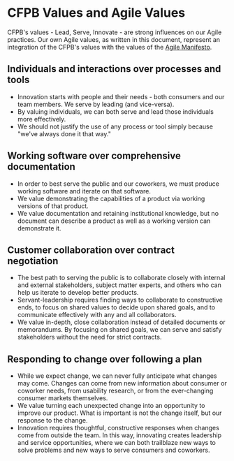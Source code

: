 # CFPB Values and Agile Values

CFPB's values - Lead, Serve, Innovate - are strong influences on our Agile practices. Our own Agile values, as written in this document, represent an integration of the CFPB's values with the values of the [Agile Manifesto](http://agilemanifesto.org/).

## __Individuals and interactions over processes and tools__
* Innovation starts with people and their needs - both consumers and our team members. We serve by leading (and vice-versa).
* By valuing individuals, we can both serve and lead those individuals more effectively.
* We should not justify the use of any process or tool simply because "we've always done it that way."

## __Working software over comprehensive documentation__
* In order to best serve the public and our coworkers, we must produce working software and iterate on that software.
* We value demonstrating the capabilities of a product via working versions of that product.
* We value documentation and retaining institutional knowledge, but no document can describe a product as well as a working version can demonstrate it.

## __Customer collaboration over contract negotiation__
* The best path to serving the public is to collaborate closely with internal and external stakeholders, subject matter experts, and others who can help us iterate to develop better products.
* Servant-leadership requires finding ways to collaborate to constructive ends, to focus on shared values to decide upon shared goals, and to communicate effectively with any and all collaborators.
* We value in-depth, close collaboration instead of detailed documents or memorandums. By focusing on shared goals, we can serve and satisfy stakeholders without the need for strict contracts.

## __Responding to change over following a plan__
* While we expect change, we can never fully anticipate what changes may come. Changes can come from new information about consumer or coworker needs, from usability research, or from the ever-changing consumer markets themselves.
* We value turning each unexpected change into an opportunity to improve our product. What is important is not the change itself, but our response to the change.
* Innovation requires thoughtful, constructive responses when changes come from outside the team. In this way, innovating creates leadership and service opportunities, where we can both trailblaze new ways to solve problems and new ways to serve consumers and coworkers.